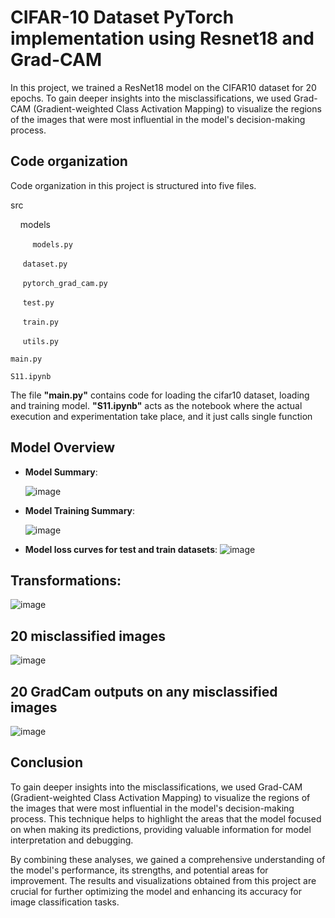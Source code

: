 # CIFAR-10 Dataset PyTorch implementation using Resnet18 and Grad-CAM

In this project, we trained a ResNet18 model on the CIFAR10 dataset for 20 epochs. To gain deeper insights into the misclassifications, we used Grad-CAM (Gradient-weighted Class Activation Mapping) to visualize the regions of the images that were most influential in the model's decision-making process.

## Code organization

Code organization in this project is structured into five files.

src

&nbsp;&nbsp;&nbsp;&nbsp;models

&nbsp;&nbsp;&nbsp;&nbsp;&nbsp;&nbsp;&nbsp;&nbsp; `models.py`


&nbsp;&nbsp;&nbsp;&nbsp; `dataset.py`
 
&nbsp;&nbsp;&nbsp;&nbsp; `pytorch_grad_cam.py`

&nbsp;&nbsp;&nbsp;&nbsp; `test.py`

&nbsp;&nbsp;&nbsp;&nbsp; `train.py`
 
&nbsp;&nbsp;&nbsp;&nbsp; `utils.py`

`main.py`

`S11.ipynb`

The file **"main.py"** contains code for loading the cifar10 dataset, loading and training model.
**"S11.ipynb"** acts as the notebook where the actual execution and experimentation take place, and it just calls single function 

## Model Overview

- **Model Summary**:
  
     ![image](https://github.com/Paurnima-Chavan/cifar-s11/assets/25608455/331c8bd1-d349-47d8-8b49-5012ece66cf3)

- **Model Training Summary**:

   ![image](https://github.com/Paurnima-Chavan/cifar-s11/assets/25608455/8c01e6f6-1493-437b-8af6-ac94480fd096)


- **Model loss curves for test and train datasets**:
    ![image](https://github.com/Paurnima-Chavan/cifar-s11/assets/25608455/6420e42f-54c8-4825-a998-a5c5cba8876d)

  
## **Transformations**: 

  ![image](https://github.com/Paurnima-Chavan/cifar-s11/assets/25608455/9fe4b797-25e3-4445-9817-840954a0c50b)


## 20 misclassified images

  ![image](https://github.com/Paurnima-Chavan/cifar-s11/assets/25608455/e5f45e1a-03c3-4572-a3ef-ce8b2414fddc)

## 20 GradCam outputs on any misclassified images

  ![image](https://github.com/Paurnima-Chavan/cifar-s11/assets/25608455/66bf999a-7279-4021-a76a-31cbe0ff938f)


## Conclusion
To gain deeper insights into the misclassifications, we used Grad-CAM (Gradient-weighted Class Activation Mapping) to visualize the regions of the images that were most influential in the model's decision-making process. This technique helps to highlight the areas that the model focused on when making its predictions, providing valuable information for model interpretation and debugging.

By combining these analyses, we gained a comprehensive understanding of the model's performance, its strengths, and potential areas for improvement. The results and visualizations obtained from this project are crucial for further optimizing the model and enhancing its accuracy for image classification tasks.
